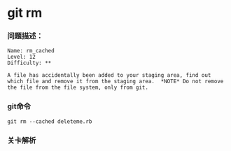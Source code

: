 # git rm

### 问题描述：

```text
Name: rm_cached
Level: 12
Difficulty: **

A file has accidentally been added to your staging area, find out which file and remove it from the staging area.  *NOTE* Do not remove the file from the file system, only from git.
```

### git命令

```shell
git rm --cached deleteme.rb
```

### 关卡解析

> 